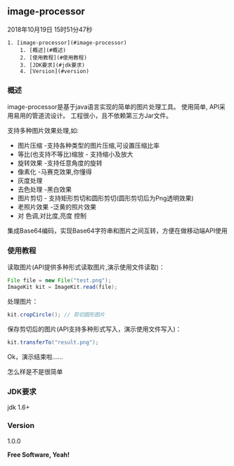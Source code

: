 ## image-processor
2018年10月19日 15时51分47秒

	1. [image-processor](#image-processor)
		1. [概述](#概述)
		2. [使用教程](#使用教程)
		3. [JDK要求](#jdk要求)
		4. [Version](#version)
### 概述
 image-processor是基于java语言实现的简单的图片处理工具。
 使用简单, API采用易用的管道流设计。
 工程很小，且不依赖第三方Jar文件。
 
  支持多种图片效果处理,如:
  
  - 图片压缩 -支持各种类型的图片压缩,可设置压缩比率
  - 等比(也支持不等比)缩放 - 支持缩小及放大
  - 旋转效果 -支持任意角度的旋转
  - 像素化 -马赛克效果,你懂得
  - 灰度处理
  - 去色处理 -黑白效果
  - 图片剪切 - 支持矩形剪切和圆形剪切(圆形剪切后为Png透明效果)
  - 老照片效果 -泛黄的照片效果
  - 对 色调,对比度,亮度 控制

集成Base64编码，实现Base64字符串和图片之间互转，方便在做移动端API使用

### 使用教程
读取图片(API提供多种形式读取图片,演示使用文件读取)：
```java
File file = new File("test.png");
ImageKit kit = ImageKit.read(file);
```

处理图片：
```java
kit.cropCircle(); // 剪切圆形图片
```

保存剪切后的图片(API支持多种形式写入，演示使用文件写入)：
```java
kit.transferTo("result.png"); 
```

Ok，演示结束啦……

怎么样是不是很简单

### JDK要求
jdk 1.6+

### Version
1.0.0

**Free Software, Yeah!**
